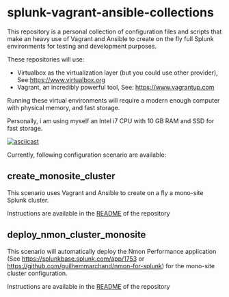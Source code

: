# splunk-vagrant-ansible-collections

This repository is a personal collection of configuration files and scripts that make an heavy use of Vagrant and Ansible to create on the fly full Splunk environments for testing and development purposes.

These repositories will use:

- Virtualbox as the virtualization layer (but you could use other provider), See:https://www.virtualbox.org
- Vagrant, an incredibly powerful tool, See: https://www.vagrantup.com

Running these virtual environments will require a modern enough computer with physical memory, and fast storage.

Personally, i am using myself an Intel i7 CPU with 10 GB RAM and SSD for fast storage.

[![asciicast](https://asciinema.org/a/djvvv66yamluxspiwka88sdw8.png)](https://asciinema.org/a/djvvv66yamluxspiwka88sdw8?speed=2&theme=tango)

Currently, following configuration scenario are available:

## create_monosite_cluster

This scenario uses Vagrant and Ansible to create on a fly a mono-site Splunk cluster.

Instructions are available in the [README](https://github.com/guilhemmarchand/splunk-vagrant-ansible-collections/tree/master/create_monosite-cluster) of the repository

## deploy_nmon_cluster_monosite

This scenario will automatically deploy the Nmon Performance application (See https://splunkbase.splunk.com/app/1753 or https://github.com/guilhemmarchand/nmon-for-splunk) for the mono-site cluster configuration.

Instructions are available in the [README](https://github.com/guilhemmarchand/splunk-vagrant-ansible-collections/tree/master/deploy_nmon_cluster_monosite) of the repository
